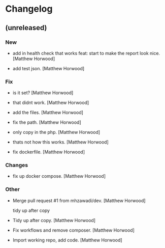 # Changelog


## (unreleased)

### New

*  add in health check that works feat: start to make the report look nice. [Matthew Horwood]

*  add test json. [Matthew Horwood]

### Fix

*  is it set? [Matthew Horwood]

*  that didnt work. [Matthew Horwood]

*  add the files. [Matthew Horwood]

*  fix the path. [Matthew Horwood]

*  only copy in the php. [Matthew Horwood]

*  thats not how this works. [Matthew Horwood]

*  fix dockerfile. [Matthew Horwood]

### Changes

*  fix up docker compose. [Matthew Horwood]

### Other

* Merge pull request #1 from mhzawadi/dev. [Matthew Horwood]

  tidy up after copy

* Tidy up after copy. [Matthew Horwood]

* Fix workflows and remove composer. [Matthew Horwood]

* Import working repo, add code. [Matthew Horwood]


